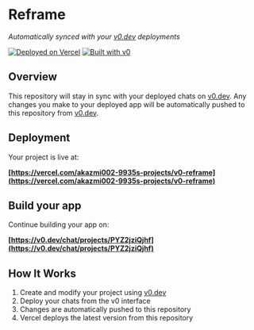 # Reframe

*Automatically synced with your [v0.dev](https://v0.dev) deployments*

[![Deployed on Vercel](https://img.shields.io/badge/Deployed%20on-Vercel-black?style=for-the-badge&logo=vercel)](https://vercel.com/akazmi002-9935s-projects/v0-reframe)
[![Built with v0](https://img.shields.io/badge/Built%20with-v0.dev-black?style=for-the-badge)](https://v0.dev/chat/projects/PYZ2jziQjhf)

## Overview

This repository will stay in sync with your deployed chats on [v0.dev](https://v0.dev).
Any changes you make to your deployed app will be automatically pushed to this repository from [v0.dev](https://v0.dev).

## Deployment

Your project is live at:

**[https://vercel.com/akazmi002-9935s-projects/v0-reframe](https://vercel.com/akazmi002-9935s-projects/v0-reframe)**

## Build your app

Continue building your app on:

**[https://v0.dev/chat/projects/PYZ2jziQjhf](https://v0.dev/chat/projects/PYZ2jziQjhf)**

## How It Works

1. Create and modify your project using [v0.dev](https://v0.dev)
2. Deploy your chats from the v0 interface
3. Changes are automatically pushed to this repository
4. Vercel deploys the latest version from this repository
